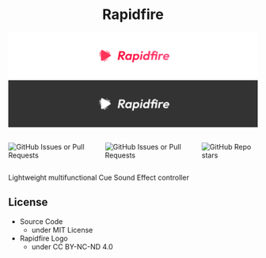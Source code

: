 <h1 style="text-align: center;">Rapidfire</h1>

![Rapidfire Color Logo](./brand/rapidfire-color.png#gh-light-mode-only)
![Rapidfire White Logo](./brand/rapidfire-white.png#gh-dark-mode-only)

<div style="display: flex; gap: 1em; justify-content: center; margin: 2em 0;">
  <img alt="GitHub Issues or Pull Requests" src="https://img.shields.io/github/issues/pulsuite/rapidfire">
  <img alt="GitHub Issues or Pull Requests" src="https://img.shields.io/github/issues-pr/pulsuite/rapidfire">
  <img alt="GitHub Repo stars" src="https://img.shields.io/github/stars/pulsuite/rapidfire">
</div>

Lightweight multifunctional Cue Sound Effect controller

## License
- Source Code
  - under MIT License
- Rapidfire Logo
  - under CC BY-NC-ND 4.0
